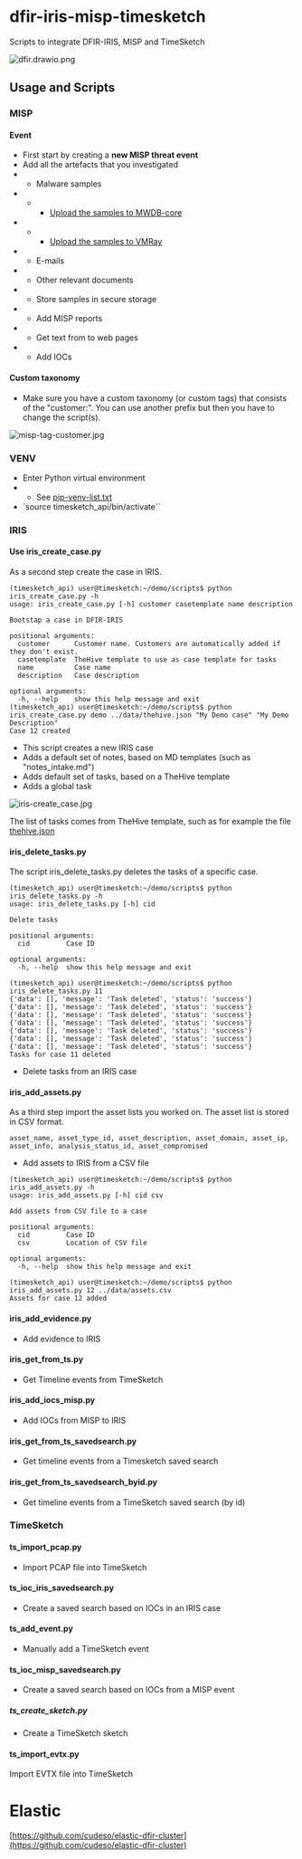 # dfir-iris-misp-timesketch
Scripts to integrate DFIR-IRIS, MISP and TimeSketch

![dfir.drawio.png](/dfir.drawio.png)

## Usage and Scripts

### MISP

#### Event
*  First start by creating a **new MISP threat event**
*  Add all the artefacts that you investigated
*  * Malware samples
*  * * [Upload the samples to MWDB-core](https://www.vanimpe.eu/2021/12/27/send-malware-samples-from-misp-to-mwdb-malware-repository/)
*  * * [Upload the samples to VMRay](https://www.vanimpe.eu/2019/05/07/submit-malware-samples-to-vmray-via-misp-automation/)
*  * E-mails 
*  * Other relevant documents
*  * Store samples in secure storage
*  * Add MISP reports
*  * Get text from to web pages
* * Add IOCs

#### Custom taxonomy
* Make sure you have a custom taxonomy (or custom tags) that consists of the "customer:<customer-name>". You can use another prefix but then you have to change the script(s).

![misp-tag-customer.jpg](misp-tag-customer.jpg)


### VENV

* Enter Python virtual environment
* * See [pip-venv-list.txt](pip-venv-list.txt)
* `source timesketch_api/bin/activate``

### IRIS

#### Use iris_create_case.py

As a second step create the case in IRIS.

```
(timesketch_api) user@timesketch:~/demo/scripts$ python iris_create_case.py -h
usage: iris_create_case.py [-h] customer casetemplate name description

Bootstap a case in DFIR-IRIS

positional arguments:
  customer      Customer name. Customers are automatically added if they don't exist.
  casetemplate  TheHive template to use as case template for tasks
  name          Case name
  description   Case description

optional arguments:
  -h, --help    show this help message and exit
(timesketch_api) user@timesketch:~/demo/scripts$ python iris_create_case.py demo ../data/thehive.json "My Demo case" "My Demo Description"
Case 12 created
```

* This script creates a new IRIS case
* Adds a default set of notes, based on MD templates (such as "notes_intake.md")
* Adds default set of tasks, based on a TheHive template
* Adds a global task

![iris-create_case.jpg](iris-create_case.jpg)

The list of tasks comes from TheHive template, such as for example the file [thehive.json](thehive.json)

#### iris_delete_tasks.py

The script iris_delete_tasks.py deletes the tasks of a specific case.

```
(timesketch_api) user@timesketch:~/demo/scripts$ python iris_delete_tasks.py -h
usage: iris_delete_tasks.py [-h] cid

Delete tasks

positional arguments:
  cid         Case ID

optional arguments:
  -h, --help  show this help message and exit

(timesketch_api) user@timesketch:~/demo/scripts$ python iris_delete_tasks.py 11
{'data': [], 'message': 'Task deleted', 'status': 'success'}
{'data': [], 'message': 'Task deleted', 'status': 'success'}
{'data': [], 'message': 'Task deleted', 'status': 'success'}
{'data': [], 'message': 'Task deleted', 'status': 'success'}
{'data': [], 'message': 'Task deleted', 'status': 'success'}
{'data': [], 'message': 'Task deleted', 'status': 'success'}
{'data': [], 'message': 'Task deleted', 'status': 'success'}
Tasks for case 11 deleted  
```

* Delete tasks from an IRIS case

#### iris_add_assets.py

As a third step import the asset lists you worked on. The asset list is stored in CSV format. 

`asset_name, asset_type_id, asset_description, asset_domain, asset_ip, asset_info, analysis_status_id, asset_compromised`

* Add assets to IRIS from a CSV file

```
(timesketch_api) user@timesketch:~/demo/scripts$ python iris_add_assets.py -h
usage: iris_add_assets.py [-h] cid csv

Add assets from CSV file to a case

positional arguments:
  cid         Case ID
  csv         Location of CSV file

optional arguments:
  -h, --help  show this help message and exit

(timesketch_api) user@timesketch:~/demo/scripts$ python iris_add_assets.py 12 ../data/assets.csv
Assets for case 12 added
```

#### iris_add_evidence.py
* Add evidence to IRIS

#### iris_get_from_ts.py
* Get Timeline events from TimeSketch

#### iris_add_iocs_misp.py
* Add IOCs from MISP to IRIS



#### iris_get_from_ts_savedsearch.py
* Get timeline events from a Timesketch saved search

#### iris_get_from_ts_savedsearch_byid.py
* Get timeline events from a TimeSketch saved search (by id)

### TimeSketch

#### ts_import_pcap.py
* Import PCAP file into TimeSketch 

#### ts_ioc_iris_savedsearch.py
* Create a saved search based on IOCs in an IRIS case

#### ts_add_event.py
* Manually add a TimeSketch event

#### ts_ioc_misp_savedsearch.py
* Create a saved search based on IOCs from a MISP event

##### ts_create_sketch.py
* Create a TimeSketch sketch

#### ts_import_evtx.py
Import EVTX file into TimeSketch

# Elastic

[https://github.com/cudeso/elastic-dfir-cluster](https://github.com/cudeso/elastic-dfir-cluster)
